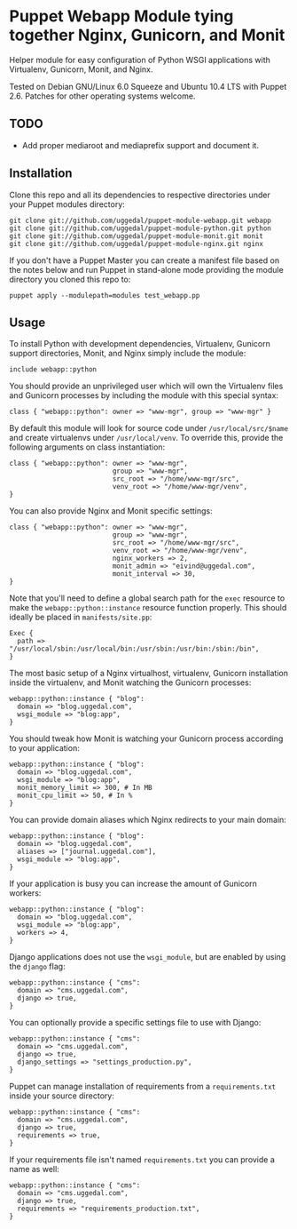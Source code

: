 Puppet Webapp Module tying together Nginx, Gunicorn, and Monit
==============================================================

Helper module for easy configuration of Python WSGI applications
with Virtualenv, Gunicorn, Monit, and Nginx.

Tested on Debian GNU/Linux 6.0 Squeeze and Ubuntu 10.4 LTS with
Puppet 2.6. Patches for other operating systems welcome.


TODO
----

* Add proper mediaroot and mediaprefix support and document it.


Installation
------------

Clone this repo and all its dependencies to respective directories under
your Puppet modules directory:

    git clone git://github.com/uggedal/puppet-module-webapp.git webapp
    git clone git://github.com/uggedal/puppet-module-python.git python
    git clone git://github.com/uggedal/puppet-module-monit.git monit
    git clone git://github.com/uggedal/puppet-module-nginx.git nginx

If you don't have a Puppet Master you can create a manifest file
based on the notes below and run Puppet in stand-alone mode
providing the module directory you cloned this repo to:

    puppet apply --modulepath=modules test_webapp.pp


Usage
-----

To install Python with development dependencies, Virtualenv, Gunicorn support
directories, Monit, and Nginx simply include the module:

    include webapp::python

You should provide an unprivileged user which will own the Virtualenv files
and Gunicorn processes by including the module with this special syntax:

    class { "webapp::python": owner => "www-mgr", group => "www-mgr" }

By default this module will look for source code under `/usr/local/src/$name`
and create virtualenvs under `/usr/local/venv`. To override this, provide
the following arguments on class instantiation:

    class { "webapp::python": owner => "www-mgr",
                              group => "www-mgr",
                              src_root => "/home/www-mgr/src",
                              venv_root => "/home/www-mgr/venv",
    }

You can also provide Nginx and Monit specific settings:

    class { "webapp::python": owner => "www-mgr",
                              group => "www-mgr",
                              src_root => "/home/www-mgr/src",
                              venv_root => "/home/www-mgr/venv",
                              nginx_workers => 2,
                              monit_admin => "eivind@uggedal.com",
                              monit_interval => 30,
    }

Note that you'll need to define a global search path for the `exec`
resource to make the `webapp::python::instance` resource function
properly. This should ideally be placed in `manifests/site.pp`:

    Exec {
      path => "/usr/local/sbin:/usr/local/bin:/usr/sbin:/usr/bin:/sbin:/bin",
    }

The most basic setup of a Nginx virtualhost, virtualenv, Gunicorn installation
inside the virtualenv, and Monit watching the Gunicorn processes:
    
    webapp::python::instance { "blog":
      domain => "blog.uggedal.com",
      wsgi_module => "blog:app",
    }

You should tweak how Monit is watching your Gunicorn process according to your
application:

    webapp::python::instance { "blog":
      domain => "blog.uggedal.com",
      wsgi_module => "blog:app",
      monit_memory_limit => 300, # In MB
      monit_cpu_limit => 50, # In %
    }

You can provide domain aliases which Nginx redirects to your main domain:

    webapp::python::instance { "blog":
      domain => "blog.uggedal.com",
      aliases => ["journal.uggedal.com"],
      wsgi_module => "blog:app",
    }

If your application is busy you can increase the amount of Gunicorn workers:

    webapp::python::instance { "blog":
      domain => "blog.uggedal.com",
      wsgi_module => "blog:app",
      workers => 4,
    }

Django applications does not use the `wsgi_module`, but are enabled by using
the `django` flag:

    webapp::python::instance { "cms":
      domain => "cms.uggedal.com",
      django => true,
    }

You can optionally provide a specific settings file to use with Django:

    webapp::python::instance { "cms":
      domain => "cms.uggedal.com",
      django => true,
      django_settings => "settings_production.py",
    }

Puppet can manage installation of requirements from a `requirements.txt`
inside your source directory:

    webapp::python::instance { "cms":
      domain => "cms.uggedal.com",
      django => true,
      requirements => true,
    }

If your requirements file isn't named `requirements.txt` you can provide
a name as well:

    webapp::python::instance { "cms":
      domain => "cms.uggedal.com",
      django => true,
      requirements => "requirements_production.txt",
    }
